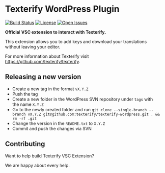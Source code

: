 # Texterify WordPress Plugin

[![Build Status](https://travis-ci.org/texterify/texterify-wordpress.svg?branch=master)](https://travis-ci.org/texterify/texterify-wordpress) [![License](https://img.shields.io/github/license/texterify/texterify-wordpress.svg)](https://img.shields.io/github/license/texterify/texterify-wordpress.svg) [![Open Issues](https://img.shields.io/github/issues-raw/texterify/texterify-wordpress.svg)](https://img.shields.io/github/issues-raw/texterify/texterify-wordpress.svg)

**Official VSC extension to interact with Texterify.**

This extension allows you to add keys and download your translations without leaving your editor.

For more information about Texterify visit https://github.com/texterify/texterify.

## Releasing a new version

- Create a new tag in the format `vX.Y.Z`
- Push the tag
- Create a new folder in the WordPress SVN repository under `tags` with the name `X.Y.Z`
- Go to the newly created folder and run `git clone --single-branch --branch vX.Y.Z git@github.com:texterify/texterify-wordpress.git . && rm -rf .git`
- Change the version in the `README.txt` to `X.Y.Z`
- Commit and push the changes via SVN

## Contributing

Want to help build Texterify VSC Extension?

We are happy about every help.
